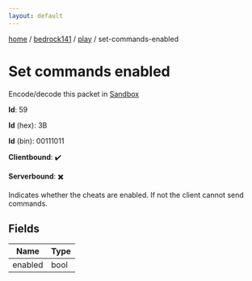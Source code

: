 ```yaml
---
layout: default
---
```


[home](/)  /  [bedrock141](/protocol/bedrock141)  /  [play](/protocol/bedrock141/play)  /  set-commands-enabled

# Set commands enabled

Encode/decode this packet in [Sandbox](../../../sandbox/bedrock141#Play.SetCommandsEnabled)

**Id**: 59

**Id** (hex): 3B

**Id** (bin): 00111011

**Clientbound**: ✔️

**Serverbound**: ✖️

Indicates whether the cheats are enabled. If not the client cannot send commands.

## Fields

Name | Type
---|---
enabled | bool
